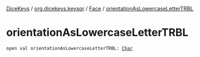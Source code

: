 [DiceKeys](../../index.md) / [org.dicekeys.keysqr](../index.md) / [Face](index.md) / [orientationAsLowercaseLetterTRBL](./orientation-as-lowercase-letter-t-r-b-l.md)

# orientationAsLowercaseLetterTRBL

`open val orientationAsLowercaseLetterTRBL: `[`Char`](https://kotlinlang.org/api/latest/jvm/stdlib/kotlin/-char/index.html)
